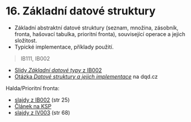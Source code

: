 # 16. Základní datové struktury

* Základní abstraktní datové struktury \(seznam, množina, zásobník, fronta, hašovací tabulka, prioritní fronta\), související operace a jejich složitost.
* Typické implementace, příklady použití.

> IB111, IB002

* [Slidy _Základní datové typy_ z IB002](https://is.muni.cz/el/1433/jaro2016/IB002/um/IB002_2016_slajdyIII.pdf)
* [Otázka _Datové struktury a jejich implementace_](http://statnice.dqd.cz/home:inf:ap15) na dqd.cz

Halda/Prioritní fronta:

* [slajdy z IB002](https://is.muni.cz/el/1433/jaro2016/IB002/um/IB002_2016_slajdyII.pdf) \(str 25\)
* [Článek na KSP](https://www.ksp.sk/kucharka/halda)
* [slajdy z IV003](https://is.muni.cz/auth/el/1433/jaro2016/IV003/um/IV003_2016_slajdy.pdf) \(str 68\)



